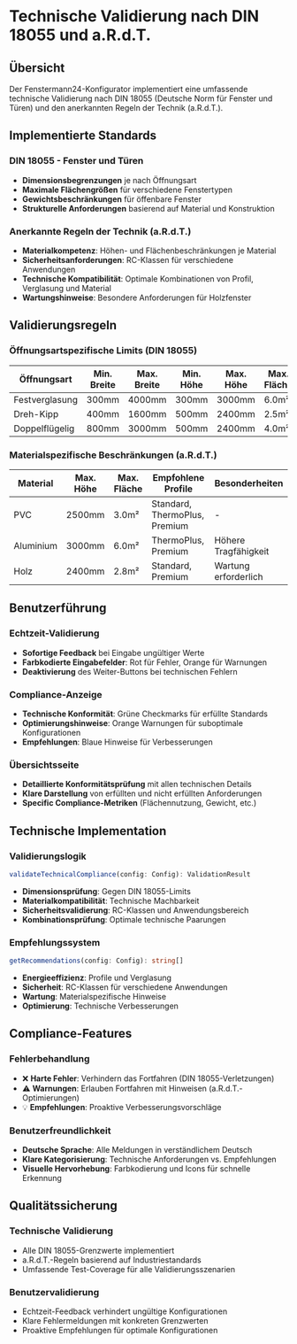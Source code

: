# Technische Validierung nach DIN 18055 und a.R.d.T.

## Übersicht

Der Fenstermann24-Konfigurator implementiert eine umfassende technische Validierung nach DIN 18055 (Deutsche Norm für Fenster und Türen) und den anerkannten Regeln der Technik (a.R.d.T.).

## Implementierte Standards

### DIN 18055 - Fenster und Türen
- **Dimensionsbegrenzungen** je nach Öffnungsart
- **Maximale Flächengrößen** für verschiedene Fenstertypen
- **Gewichtsbeschränkungen** für öffenbare Fenster
- **Strukturelle Anforderungen** basierend auf Material und Konstruktion

### Anerkannte Regeln der Technik (a.R.d.T.)
- **Materialkompetenz**: Höhen- und Flächenbeschränkungen je Material
- **Sicherheitsanforderungen**: RC-Klassen für verschiedene Anwendungen
- **Technische Kompatibilität**: Optimale Kombinationen von Profil, Verglasung und Material
- **Wartungshinweise**: Besondere Anforderungen für Holzfenster

## Validierungsregeln

### Öffnungsartspezifische Limits (DIN 18055)

| Öffnungsart | Min. Breite | Max. Breite | Min. Höhe | Max. Höhe | Max. Fläche | Max. Gewicht |
|-------------|-------------|-------------|-----------|-----------|-------------|--------------|
| Festverglasung | 300mm | 4000mm | 300mm | 3000mm | 6.0m² | - |
| Dreh-Kipp | 400mm | 1600mm | 500mm | 2400mm | 2.5m² | 80kg/m² |
| Doppelflügelig | 800mm | 3000mm | 500mm | 2400mm | 4.0m² | 70kg/m² |

### Materialspezifische Beschränkungen (a.R.d.T.)

| Material | Max. Höhe | Max. Fläche | Empfohlene Profile | Besonderheiten |
|----------|-----------|-------------|-------------------|----------------|
| PVC | 2500mm | 3.0m² | Standard, ThermoPlus, Premium | - |
| Aluminium | 3000mm | 6.0m² | ThermoPlus, Premium | Höhere Tragfähigkeit |
| Holz | 2400mm | 2.8m² | Standard, Premium | Wartung erforderlich |

## Benutzerführung

### Echtzeit-Validierung
- **Sofortige Feedback** bei Eingabe ungültiger Werte
- **Farbkodierte Eingabefelder**: Rot für Fehler, Orange für Warnungen
- **Deaktivierung** des Weiter-Buttons bei technischen Fehlern

### Compliance-Anzeige
- **Technische Konformität**: Grüne Checkmarks für erfüllte Standards
- **Optimierungshinweise**: Orange Warnungen für suboptimale Konfigurationen
- **Empfehlungen**: Blaue Hinweise für Verbesserungen

### Übersichtsseite
- **Detaillierte Konformitätsprüfung** mit allen technischen Details
- **Klare Darstellung** von erfüllten und nicht erfüllten Anforderungen
- **Specific Compliance-Metriken** (Flächennutzung, Gewicht, etc.)

## Technische Implementation

### Validierungslogik
```typescript
validateTechnicalCompliance(config: Config): ValidationResult
```

- **Dimensionsprüfung**: Gegen DIN 18055-Limits
- **Materialkompatibilität**: Technische Machbarkeit
- **Sicherheitsvalidierung**: RC-Klassen und Anwendungsbereich
- **Kombinationsprüfung**: Optimale technische Paarungen

### Empfehlungssystem
```typescript
getRecommendations(config: Config): string[]
```

- **Energieeffizienz**: Profile und Verglasung
- **Sicherheit**: RC-Klassen für verschiedene Anwendungen
- **Wartung**: Materialspezifische Hinweise
- **Optimierung**: Technische Verbesserungen

## Compliance-Features

### Fehlerbehandlung
- ❌ **Harte Fehler**: Verhindern das Fortfahren (DIN 18055-Verletzungen)
- ⚠️ **Warnungen**: Erlauben Fortfahren mit Hinweisen (a.R.d.T.-Optimierungen)
- 💡 **Empfehlungen**: Proaktive Verbesserungsvorschläge

### Benutzerfreundlichkeit
- **Deutsche Sprache**: Alle Meldungen in verständlichem Deutsch
- **Klare Kategorisierung**: Technische Anforderungen vs. Empfehlungen
- **Visuelle Hervorhebung**: Farbkodierung und Icons für schnelle Erkennung

## Qualitätssicherung

### Technische Validierung
- Alle DIN 18055-Grenzwerte implementiert
- a.R.d.T.-Regeln basierend auf Industriestandards
- Umfassende Test-Coverage für alle Validierungsszenarien

### Benutzervalidierung
- Echtzeit-Feedback verhindert ungültige Konfigurationen
- Klare Fehlermeldungen mit konkreten Grenzwerten
- Proaktive Empfehlungen für optimale Konfigurationen